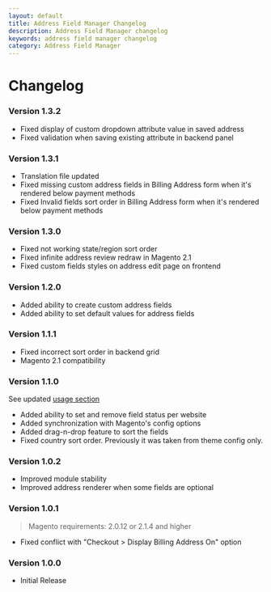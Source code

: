 ```yaml
---
layout: default
title: Address Field Manager Changelog
description: Address Field Manager changelog
keywords: address field manager changelog
category: Address Field Manager
---
```


# Changelog

### Version 1.3.2

 -  Fixed display of custom dropdown attribute value in saved address
 -  Fixed validation when saving existing attribute in backend panel

### Version 1.3.1

 -  Translation file updated
 -  Fixed missing custom address fields in Billing Address form when it's
    rendered below payment methods
 -  Fixed Invalid fields sort order in Billing Address form when it's
    rendered below payment methods

### Version 1.3.0

 -  Fixed not working state/region sort order
 -  Fixed infinite address review redraw in Magento 2.1
 -  Fixed custom fields styles on address edit page on frontend

### Version 1.2.0

 -  Added ability to create custom address fields
 -  Added ability to set default values for address fields

### Version 1.1.1

 -  Fixed incorrect sort order in backend grid
 -  Magento 2.1 compatibility

### Version 1.1.0

See updated [usage section](/m2/extensions/address-field-manager/usage/)

 -  Added ability to set and remove field status per website
 -  Added synchronization with Magento's config options
 -  Added drag-n-drop feature to sort the fields
 -  Fixed country sort order. Previously it was taken from theme config only.

### Version 1.0.2

 -  Improved module stability
 -  Improved address renderer when some fields are optional

### Version 1.0.1

> Magento requirements: 2.0.12 or 2.1.4 and higher

 -  Fixed conflict with "Checkout > Display Billing Address On" option

### Version 1.0.0

 -  Initial Release
